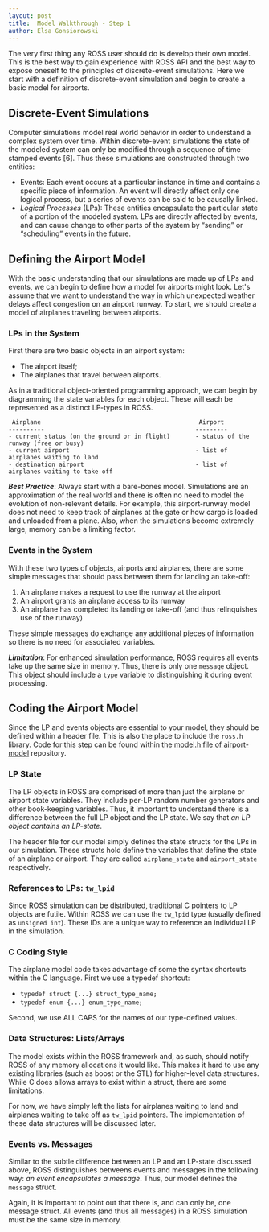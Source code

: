```yaml
---
layout: post
title:  Model Walkthrough - Step 1
author: Elsa Gonsiorowski
---
```


The very first thing any ROSS user should do is develop their own model.
This is the best way to gain experience with ROSS API and the best way to expose oneself to the principles of discrete-event simulations.
Here we start with a definition of discrete-event simulation and begin to create a basic model for airports.

## Discrete-Event Simulations

Computer simulations model real world behavior in order to understand a complex system over time.
Within discrete-event simulations the state of the modeled system can only be modified through a sequence of time-stamped events [6]. Thus these simulations are constructed through two entities:

- Events:
    Each event occurs at a particular instance in time and contains a specific piece of information.
    An event will directly affect only one logical process, but a series of events can be said to be causally linked.
- *Logical Processes* (LPs):
    These entities encapsulate the particular state of a portion of the modeled system.
    LPs are directly affected by events, and can cause change to other parts of the system by “sending” or “scheduling” events in the future.

## Defining the Airport Model

With the basic understanding that our simulations are made up of LPs and events, we can begin to define how a model for airports might look.
Let's assume that we want to understand the way in which unexpected weather delays affect congestion on an airport runway.
To start, we should create a model of airplanes traveling between airports.

### LPs in the System

First there are two basic objects in an airport system:

- The airport itself;
- The airplanes that travel between airports.

As in a traditional object-oriented programming approach, we can begin by diagramming the state variables for each object.
These will each be represented as a distinct LP-types in ROSS.

     Airplane                                            Airport
    ----------                                          ---------
    - current status (on the ground or in flight)       - status of the runway (free or busy)
    - current airport                                   - list of airplanes waiting to land
    - destination airport                               - list of airplanes waiting to take off

***Best Practice***:
Always start with a bare-bones model.
Simulations are an approximation of the real world and there is often no need to model the evolution of non-relevant details.
For example, this airport-runway model does not need to keep track of airplanes at the gate or how cargo is loaded and unloaded from a plane.
Also, when the simulations become extremely large, memory can be a limiting factor.

### Events in the System

With these two types of objects, airports and airplanes, there are some simple messages that should pass between them for landing an take-off:

1. An airplane makes a request to use the runway at the airport
2. An airport grants an airplane access to its runway
3. An airplane has completed its landing or take-off (and thus relinquishes use of the runway)

These simple messages do exchange any additional pieces of information so there is no need for associated variables.

***Limitation***:
For enhanced simulation performance, ROSS requires all events take up the same size in memory.
Thus, there is only one `message` object.
This object should include a `type` variable to distinguishing it during event processing.

## Coding the Airport Model

Since the LP and events objects are essential to your model, they should be defined within a header file.
This is also the place to include the `ross.h` library.
Code for this step can be found within the [model.h file of airport-model](https://github.com/gonsie/airport-walkthrough/blob/28a0b587c1488f6937d98fa6b5ebd6377a5870c7/model.h) repository.

### LP State

The LP objects in ROSS are comprised of more than just the airplane or airport state variables.
They include per-LP random number generators and other book-keeping variables.
Thus, it important to understand there is a difference between the full LP object and the LP state.
We say that *an LP object contains an LP-state*.

The header file for our model simply defines the state structs for the LPs in our simulation.
These structs hold define the variables that define the state of an airplane or airport.
They are called `airplane_state` and `airport_state` respectively.

### References to LPs: `tw_lpid`

Since ROSS simulation can be distributed, traditional C pointers to LP objects are futile.
Within ROSS we can use the `tw_lpid` type (usually defined as `unsigned int`).
These IDs are a unique way to reference an individual LP in the simulation.

### C Coding Style

The airplane model code takes advantage of some the syntax shortcuts within the C language.
First we use a typedef shortcut:

- `typedef struct {...} struct_type_name;`
- `typedef enum {...} enum_type_name;`

Second, we use ALL CAPS for the names of our type-defined values.

### Data Structures: Lists/Arrays

The model exists within the ROSS framework and, as such, should notify ROSS of any memory allocations it would like.
This makes it hard to use any existing libraries (such as boost or the STL) for higher-level data structures.
While C does allows arrays to exist within a struct, there are some limitations.

For now, we have simply left the lists for airplanes waiting to land and airplanes waiting to take off as `tw_lpid` pointers.
The implementation of these data structures will be discussed later.

### Events vs. Messages

Similar to the subtle difference between an LP and an LP-state discussed above, ROSS distinguishes betweens events and messages in the following way: *an event encapsulates a message*.
Thus, our model defines the `message` struct.

Again, it is important to point out that there is, and can only be, one message struct.
All events (and thus all messages) in a ROSS simulation must be the same size in memory.
